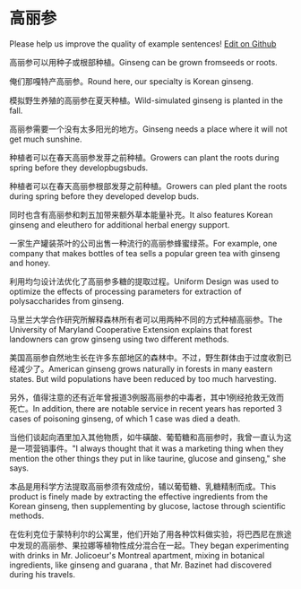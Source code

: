 # 高丽参

Please help us improve the quality of example sentences! [Edit on Github](https://github.com/jiyushe/jiyu-example-sentence-source/blob/main/chinese/gaolishen.md)

<p><span class="chinese">高丽参可以用种子或根部种植。</span><span class="english">Ginseng can be grown fromseeds or roots.</span></p>

<p><span class="chinese">俺们那嘎特产高丽参。</span><span class="english">Round here, our specialty is Korean ginseng.</span></p>

<p><span class="chinese">模拟野生养殖的高丽参在夏天种植。</span><span class="english">Wild-simulated ginseng is planted in the fall.</span></p>

<p><span class="chinese">高丽参需要一个没有太多阳光的地方。</span><span class="english">Ginseng needs a place where it will not get much sunshine.</span></p>

<p><span class="chinese">种植者可以在春天高丽参发芽之前种植。</span><span class="english">Growers can plant the roots during spring before they developbugsbuds.</span></p>

<p><span class="chinese">种植者可以在春天高丽参根部发芽之前种植。</span><span class="english">Growers can pled plant the roots during spring before they developed develop buds.</span></p>

<p><span class="chinese">同时也含有高丽参和刺五加带来额外草本能量补充。</span><span class="english">It also features Korean ginseng and eleuthero for additional herbal energy support.</span></p>

<p><span class="chinese">一家生产罐装茶叶的公司出售一种流行的高丽参蜂蜜绿茶。</span><span class="english">For example, one company that makes bottles of tea sells a popular green tea with ginseng and honey.</span></p>

<p><span class="chinese">利用均匀设计法优化了高丽参多糖的提取过程。</span><span class="english">Uniform Design was used to optimize the effects of processing parameters for extraction of polysaccharides from ginseng.</span></p>

<p><span class="chinese">马里兰大学合作研究所解释森林所有者可以用两种不同的方式种植高丽参。</span><span class="english">The University of Maryland Cooperative Extension explains that forest landowners can grow ginseng using two different methods.</span></p>

<p><span class="chinese">美国高丽参自然地生长在许多东部地区的森林中。不过，野生群体由于过度收割已经减少了。</span><span class="english">American ginseng grows naturally in forests in many eastern states. But wild populations have been reduced by too much harvesting.</span></p>

<p><span class="chinese">另外，值得注意的还有近年曾报道3例服高丽参的中毒者，其中1例经抢救无效而死亡。</span><span class="english">In addition, there are notable service in recent years has reported 3 cases of poisoning ginseng, of which 1 case was died a death.</span></p>

<p><span class="chinese">当他们谈起向酒里加入其他物质，如牛磺酸、葡萄糖和高丽参时，我曾一直认为这是一项营销事件。</span><span class="english">"I always thought that it was a marketing thing when they mention the other things they put in like taurine, glucose and ginseng," she says.</span></p>

<p><span class="chinese">本品是用科学方法提取高丽参须有效成份，辅以葡萄糖、乳糖精制而成。</span><span class="english">This product is finely made by extracting the effective ingredients from the Korean ginseng, then supplementing by glucose, lactose through scientific methods.</span></p>

<p><span class="chinese">在佐利克位于蒙特利尔的公寓里，他们开始了用各种饮料做实验，将巴西尼在旅途中发现的高丽参、果拉娜等植物性成分混合在一起。</span><span class="english">They began experimenting with drinks in Mr. Jolicoeur's Montreal apartment, mixing in botanical ingredients, like ginseng and guarana , that Mr. Bazinet had discovered during his travels.</span></p>

